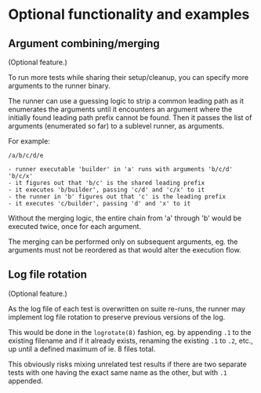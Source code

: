 # Optional functionality and examples

## Argument combining/merging

(Optional feature.)

To run more tests while sharing their setup/cleanup, you can specify more
arguments to the runner binary.

The runner can use a guessing logic to strip a common leading path as it
enumerates the arguments until it encounters an argument where the initially
found leading path prefix cannot be found. Then it passes the list of arguments
(enumerated so far) to a sublevel runner, as arguments.

For example:
```
/a/b/c/d/e

- runner executable 'builder' in 'a' runs with arguments 'b/c/d' 'b/c/x'
- it figures out that 'b/c' is the shared leading prefix
- it executes 'b/builder', passing 'c/d' and 'c/x' to it
- the runner in 'b' figures out that 'c' is the leading prefix
- it executes 'c/builder', passing 'd' and 'x' to it
```
Without the merging logic, the entire chain from 'a' through 'b' would be
executed twice, once for each argument.

The merging can be performed only on subsequent arguments, eg. the arguments
must not be reordered as that would alter the execution flow.

## Log file rotation

(Optional feature.)

As the log file of each test is overwritten on suite re-runs, the runner may
implement log file rotation to preserve previous versions of the log.

This would be done in the `logrotate(8)` fashion, eg. by appending `.1` to the
existing filename and if it already exists, renaming the existing `.1` to `.2`,
etc., up until a defined maximum of ie. 8 files total.

This obviously risks mixing unrelated test results if there are two separate
tests with one having the exact same name as the other, but with `.1` appended.
